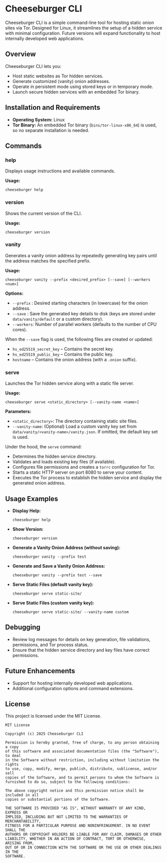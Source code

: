 # Cheeseburger CLI

Cheeseburger CLI is a simple command-line tool for hosting static onion sites via Tor. Designed for Linux, it streamlines the setup of a hidden service with minimal configuration. Future versions will expand functionality to host internally developed web applications.

## Overview

Cheeseburger CLI lets you:
- Host static websites as Tor hidden services.
- Generate customized (vanity) onion addresses.
- Operate in persistent mode using stored keys or in temporary mode.
- Launch secure hidden services with an embedded Tor binary.

## Installation and Requirements

- **Operating System:** Linux  
- **Tor Binary:** An embedded Tor binary (`bins/tor-linux-x86_64`) is used, so no separate installation is needed.

## Commands

### help
Displays usage instructions and available commands.

**Usage:**
```
cheeseburger help
```

### version
Shows the current version of the CLI.

**Usage:**
```
cheeseburger version
```

### vanity
Generates a vanity onion address by repeatedly generating key pairs until the address matches the specified prefix.

**Usage:**
```
cheeseburger vanity --prefix <desired_prefix> [--save] [--workers <num>]
```

**Options:**
- `--prefix` : Desired starting characters (in lowercase) for the onion address.
- `--save`   : Save the generated key details to disk (keys are stored under `data/vanity/default` or a custom directory).
- `--workers`: Number of parallel workers (defaults to the number of CPU cores).

When the `--save` flag is used, the following files are created or updated:
- `hs_ed25519_secret_key` – Contains the secret key.
- `hs_ed25519_public_key` – Contains the public key.
- `hostname` – Contains the onion address (with a `.onion` suffix).

### serve
Launches the Tor hidden service along with a static file server.

**Usage:**
```
cheeseburger serve <static_directory> [--vanity-name <name>]
```

**Parameters:**
- `<static_directory>`: The directory containing static site files.
- `--vanity-name`: (Optional) Load a custom vanity key set from `data/vanity/<vanity-name>/vanity.json`. If omitted, the default key set is used.

Under the hood, the `serve` command:
- Determines the hidden service directory.
- Validates and loads existing key files (if available).
- Configures file permissions and creates a `torrc` configuration for Tor.
- Starts a static HTTP server on port 8080 to serve your content.
- Executes the Tor process to establish the hidden service and display the generated onion address.

## Usage Examples

- **Display Help:**
  ```
  cheeseburger help
  ```
- **Show Version:**
  ```
  cheeseburger version
  ```
- **Generate a Vanity Onion Address (without saving):**
  ```
  cheeseburger vanity --prefix test
  ```
- **Generate and Save a Vanity Onion Address:**
  ```
  cheeseburger vanity --prefix test --save
  ```
- **Serve Static Files (default vanity key):**
  ```
  cheeseburger serve static-site/
  ```
- **Serve Static Files (custom vanity key):**
  ```
  cheeseburger serve static-site/ --vanity-name custom
  ```

## Debugging

- Review log messages for details on key generation, file validations, permissions, and Tor process status.
- Ensure that the hidden service directory and key files have correct permissions.

## Future Enhancements

- Support for hosting internally developed web applications.
- Additional configuration options and command extensions.

## License

This project is licensed under the MIT License.

```
MIT License

Copyright (c) 2025 Cheeseburger CLI

Permission is hereby granted, free of charge, to any person obtaining a copy
of this software and associated documentation files (the "Software"), to deal
in the Software without restriction, including without limitation the rights
to use, copy, modify, merge, publish, distribute, sublicense, and/or sell
copies of the Software, and to permit persons to whom the Software is
furnished to do so, subject to the following conditions:

The above copyright notice and this permission notice shall be included in all
copies or substantial portions of the Software.

THE SOFTWARE IS PROVIDED "AS IS", WITHOUT WARRANTY OF ANY KIND, EXPRESS OR
IMPLIED, INCLUDING BUT NOT LIMITED TO THE WARRANTIES OF MERCHANTABILITY,
FITNESS FOR A PARTICULAR PURPOSE AND NONINFRINGEMENT. IN NO EVENT SHALL THE
AUTHORS OR COPYRIGHT HOLDERS BE LIABLE FOR ANY CLAIM, DAMAGES OR OTHER
LIABILITY, WHETHER IN AN ACTION OF CONTRACT, TORT OR OTHERWISE, ARISING FROM,
OUT OF OR IN CONNECTION WITH THE SOFTWARE OR THE USE OR OTHER DEALINGS IN THE
SOFTWARE.
